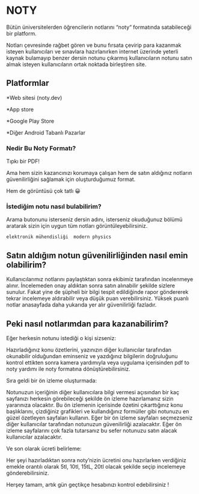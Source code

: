 # NOTY 


Bütün üniversitelerden öğrencilerin notlarını “noty“ formatında satabileceği bir platform.

Notları çevresinde rağbet gören ve bunu fırsata çevirip para kazanmak isteyen kullanıcıları ve sınavlara hazırlanırken internet üzerinde yeterli kaynak bulamayıp benzer dersin notunu çıkarmış kullanıcıların notunu satın almak isteyen kullanıcıların ortak noktada birleştiren site.

## Platformlar

*Web sitesi (noty.dev)

*App store

*Google Play Store

*Diğer Android Tabanlı Pazarlar

### Nedir Bu Noty Formatı?

Tıpkı bir PDF!

Ama hem sizin kazancınızı korumaya çalışan hem de satın aldığınız notların güvenilirliğini sağlamak için oluşturduğumuz format.

Hem de görüntüsü çok tatlı :grinning:

### İstediğim notu nasıl bulabilirim?

Arama butonunu isterseniz dersin adını, isterseniz okuduğunuz bölümü aratarak sizin için uygun tüm notları görüntüleyebilirsiniz.
```
elektronik mühendisliği  modern physics 
```

## Satın aldığım notun güvenilirliğinden nasıl emin olabilirim?

Kullanıcılarımız notlarını paylaştıktan sonra ekibimiz tarafından incelenmeye alınır. İncelemeden onay aldıktan sonra satın alınabilir şekilde sizlere sunulur. Fakat yine de şüpheli bir bilgi tespit edildiğinde rapor göndererek tekrar incelemeye aldırabilir veya düşük puan verebilirsiniz. Yüksek puanlı notlar anasayfada daha yukarıda yer alır güvenilirliği fazladır.

## Peki nasıl notlarımdan para kazanabilirim?

Eğer herkesin notunu istediği o kişi sizseniz:

Hazırladığınız konu özetlerini, yazınızın diğer kullanıcılar tarafından okunabilir olduğundan eminseniz ve yazdığınız bilgilerin doğruluğunu kontrol ettikten sonra kamera yardımıyla veya uygulama içerisinden pdf to noty yardımı ile noty formatına dönüştürebilirsiniz.

 Sıra geldi bir ön izleme oluşturmada:

Notunuzun içeriğinin diğer kullanıcılara bilgi vermesi açısından bir kaç sayfanızı herkesin görebileceği şekilde ön izleme hazırlamanız sizin yararınıza olacaktır. Bu ön izlemenin içerisinde özetini çıkarttığınız konu başlıklarını, çizdiğiniz grafikleri ve kullandığınız formüller gibi notunuzu en güzel özetleyen sayfaları kullanın. Eğer bir ön izleme sayfaları seçmezseniz diğer kullanıcılar tarafından notunuzun güvenilirliği azalacaktır. Eğer ön izleme sayfalarını çok fazla tutarsanız bu sefer notunuzu satın alacak kullanıcılar azalacaktır.

Ve son olarak ücreti belirleme:

Her şeyi hazırladıktan sonra noty’nizin ücretini onu hazırlarken verdiğiniz emekle orantılı olarak 5tl, 10tl, 15tL, 20tl olacak şekilde seçip incelemeye gönderebilirsiniz.

Herşey tamam, artık gün geçtikçe hesabınızı kontrol edebilirsiniz !
